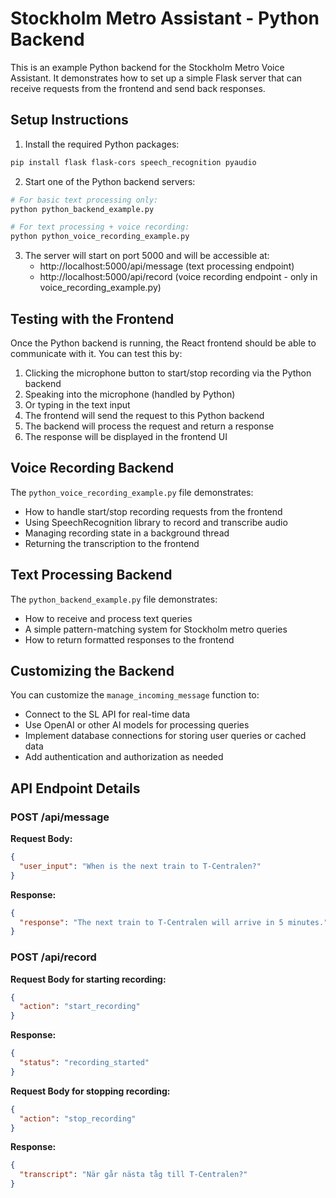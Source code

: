 
# Stockholm Metro Assistant - Python Backend

This is an example Python backend for the Stockholm Metro Voice Assistant. It demonstrates how to set up a simple Flask server that can receive requests from the frontend and send back responses.

## Setup Instructions

1. Install the required Python packages:

```bash
pip install flask flask-cors speech_recognition pyaudio
```

2. Start one of the Python backend servers:

```bash
# For basic text processing only:
python python_backend_example.py

# For text processing + voice recording:
python python_voice_recording_example.py
```

3. The server will start on port 5000 and will be accessible at:
   - http://localhost:5000/api/message (text processing endpoint)
   - http://localhost:5000/api/record (voice recording endpoint - only in voice_recording_example.py)

## Testing with the Frontend

Once the Python backend is running, the React frontend should be able to communicate with it. You can test this by:

1. Clicking the microphone button to start/stop recording via the Python backend
2. Speaking into the microphone (handled by Python)
3. Or typing in the text input
4. The frontend will send the request to this Python backend
5. The backend will process the request and return a response
6. The response will be displayed in the frontend UI

## Voice Recording Backend

The `python_voice_recording_example.py` file demonstrates:
- How to handle start/stop recording requests from the frontend
- Using SpeechRecognition library to record and transcribe audio
- Managing recording state in a background thread
- Returning the transcription to the frontend

## Text Processing Backend 

The `python_backend_example.py` file demonstrates:
- How to receive and process text queries
- A simple pattern-matching system for Stockholm metro queries
- How to return formatted responses to the frontend

## Customizing the Backend

You can customize the `manage_incoming_message` function to:
- Connect to the SL API for real-time data
- Use OpenAI or other AI models for processing queries
- Implement database connections for storing user queries or cached data
- Add authentication and authorization as needed

## API Endpoint Details

### POST /api/message

**Request Body:**
```json
{
  "user_input": "When is the next train to T-Centralen?"
}
```

**Response:**
```json
{
  "response": "The next train to T-Centralen will arrive in 5 minutes."
}
```

### POST /api/record

**Request Body for starting recording:**
```json
{
  "action": "start_recording"
}
```

**Response:**
```json
{
  "status": "recording_started"
}
```

**Request Body for stopping recording:**
```json
{
  "action": "stop_recording"
}
```

**Response:**
```json
{
  "transcript": "När går nästa tåg till T-Centralen?"
}
```
